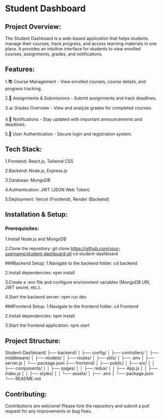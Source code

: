# Student Dashboard

## Project Overview:
The Student Dashboard is a web-based application that helps students manage their courses, track progress, and access learning materials in one place. It provides an intuitive interface for students to view enrolled courses, assignments, grades, and notifications.

## Features:
1.📚 Course Management - View enrolled courses, course details, and progress tracking.

2.📝 Assignments & Submissions - Submit assignments and track deadlines.

3.📊 Grades Overview - View and analyze grades for completed courses.

4.🔔 Notifications - Stay updated with important announcements and deadlines.

5.👤 User Authentication - Secure login and registration system.

## Tech Stack:
1.Frontend: React.js, Tailwind CSS

2.Backend: Node.js, Express.js

3.Database: MongoDB

4.Authentication: JWT (JSON Web Token)

5.Deployment: Vercel (Frontend), Render (Backend)

## Installation & Setup:
### Prerequisites:
1.Install Node.js and MongoDB

2.Clone the repository:
git clone https://github.com/your-username/student-dashboard.git
cd student-dashboard

###Backend Setup:
1.Navigate to the backend folder:
cd backend

2.Install dependencies:
npm install

3.Create a .env file and configure environment variables (MongoDB URI, JWT secret, etc.).

4.Start the backend server:
npm run dev

###Frontend Setup:
1.Navigate to the frontend folder:
cd Frontend

2.Install dependencies:
npm install

3.Start the frontend application:
npm start

## Project Structure:
Student-Dashboard/
├── backend/
│   ├── config/
│   ├── controllers/
│   ├── middleware/
│   ├── models/
│   ├── routes/
│   ├── utils/
│   ├── .env
│   ├── server.js
│   └── package.json
├── frontend/
│   ├── public/
│   ├── src/
│   │   ├── components/
│   │   ├── pages/
│   │   ├── redux/
│   │   ├── App.js
│   │   ├── index.js
│   │   ├── styles/
│   │   └── assets/
│   ├── .env
│   └── package.json
└── README.md

## Contributing:
Contributions are welcome! Please fork the repository and submit a pull request for any improvements or bug fixes.
